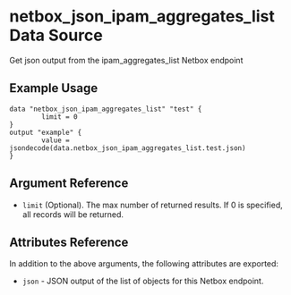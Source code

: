 # netbox\_json\_ipam\_aggregates\_list Data Source

Get json output from the ipam_aggregates_list Netbox endpoint

## Example Usage

```hcl
data "netbox_json_ipam_aggregates_list" "test" {
        limit = 0
}
output "example" {
        value = jsondecode(data.netbox_json_ipam_aggregates_list.test.json)
}
```

## Argument Reference

* ``limit`` (Optional). The max number of returned results. If 0 is specified, all records will be returned.

## Attributes Reference

In addition to the above arguments, the following attributes are exported:
* ``json`` - JSON output of the list of objects for this Netbox endpoint.

